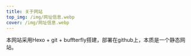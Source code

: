 ```yaml
---
title: 关于网站
top_img: /img/网址信息.webp
cover: /img/网址信息.webp
---
```


本网站采用Hexo + git + buffterfly搭建，部署在github上，本质是一个静态网站。
